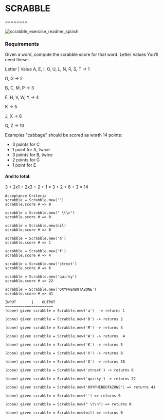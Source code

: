 # SCRABBLE
========

![scrabble_exercise_readme_splash](https://user-images.githubusercontent.com/33905131/79767484-4e5b7f00-8321-11ea-9c1e-7bf64822c387.gif)


### Requirements
Given a word, compute the scrabble score for that word.
Letter Values
You'll need these:

Letter | Value
A, E, I, O, U, L, N, R, S, T -> 1

D, G -> 2

B, C, M, P -> 3

F, H, V, W, Y -> 4

K -> 5

J, X -> 8

Q, Z -> 10

Examples "cabbage" should be scored as worth 14 points:
- 3 points for C
- 1 point for A, twice
- 3 points for B, twice
- 2 points for G
- 1 point for E

#### And to total:
3 + 2x1 + 2x3 + 2 + 1
= 3 + 2 + 6 + 3
= 14

```
Acceptance Criteria
scrabble = Scrabble.new('')
scrabble.score # => 0

scrabble = Scrabble.new(" \t\n")
scrabble.score # => 0

scrabble = Scrabble.new(nil)
scrabble.score # => 0

scrabble = Scrabble.new('a')
scrabble.score # => 1

scrabble = Scrabble.new('f')
scrabble.score # => 4

scrabble = Scrabble.new('street')
scrabble.score # => 6

scrabble = Scrabble.new('quirky')
scrabble.score # => 22

scrabble = Scrabble.new('OXYPHENBUTAZONE')
scrabble.score # => 41
```

```
INPUT       |    OUTPUT
======================
(done) given scrabble = Scrabble.new('a')  -> returns 1

(done) given scrabble = Scrabble.new('D') -> returns 2

(done) given scrabble = Scrabble.new('M') -> returns 3

(done) given scrabble = Scrabble.new('W') -> returns  4

(done) given scrabble = Scrabble.new('K') -> returns 5

(done) given scrabble = Scrabble.new('X') -> returns 8

(done) given scrabble = Scrabble.new('Q') -> returns 10

(done) given scrabble = Scrabble.new('street') -> returns 6

(done) given scrabble = Scrabble.new('quirky') -> returns 22

(done) given scrabble = Scrabble.new('OXYPHENBUTAZONE') => returns 41

(done) given scrabble = Scrabble.new('') => returns 0

(done) given scrabble = Scrabble.new(" \t\n") => returns 0

(done) given scrabble = Scrabble.new(nil) => returns 0
```
